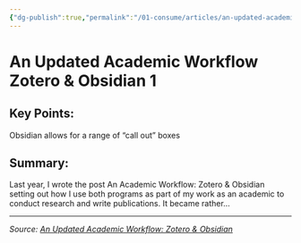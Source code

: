 ```yaml
---
{"dg-publish":true,"permalink":"/01-consume/articles/an-updated-academic-workflow-zotero-and-obsidian-1/","title":"An Updated Academic Workflow: Zotero & Obsidian","tags":["zotero","obsidian"]}
---
```



# An Updated Academic Workflow Zotero & Obsidian 1

## Key Points:
Obsidian allows for a range of “call out” boxes

## Summary:
Last year, I wrote the post An Academic Workflow: Zotero & Obsidian setting out how I use both programs as part of my work as an academic to conduct research and write publications. It became rather…

---

*Source: [An Updated Academic Workflow: Zotero & Obsidian](https://medium.com/@alexandraphelan/an-updated-academic-workflow-zotero-obsidian-cffef080addd)*
